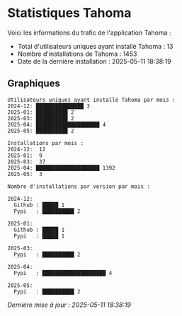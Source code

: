 # Statistiques Tahoma

Voici les informations du trafic de l'application Tahoma :
- Total d'utilisateurs uniques ayant installé Tahoma : 13
- Nombre d'installations de Tahoma : 1453
- Date de la dernière installation : 2025-05-11 18:38:19

## Graphiques
```
Utilisateurs uniques ayant installé Tahoma par mois :
2024-12: ███████████████ 3
2025-01: ██████████ 2
2025-03: ██████████ 2
2025-04: ████████████████████ 4
2025-05: ██████████ 2
```

```
Installations par mois :
2024-12:  12
2025-01:  9
2025-03:  37
2025-04: ████████████████████ 1392
2025-05:  3
```

```
Nombre d'installations par version par mois :

2024-12:
  Github : █████ 1
  Pypi   : ██████████ 2

2025-01:
  Github : █████ 1
  Pypi   : █████ 1

2025-03:
  Pypi   : ██████████ 2

2025-04:
  Pypi   : ████████████████████ 4

2025-05:
  Pypi   : ██████████ 2
```


*Dernière mise à jour : 2025-05-11 18:38:19*
